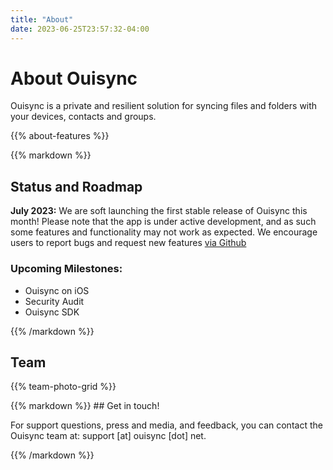 ```yaml
---
title: "About"
date: 2023-06-25T23:57:32-04:00
---
```

# About Ouisync

Ouisync is a private and resilient solution for syncing files and folders with your devices, contacts and groups.

{{% about-features %}}

<div class="roadmap-wrapper">
{{% markdown %}}

## Status and Roadmap

**July 2023:** We are soft launching the first stable release of Ouisync this month! Please note that the app is under active development, and as such some features and functionality may not work as expected. We encourage users to report bugs and request new features [via Github](https://github.com/equalitie/ouisync-app)

### Upcoming Milestones:
- Ouisync on iOS
- Security Audit
- Ouisync SDK


{{% /markdown %}}
</div>

## Team

{{% team-photo-grid %}}

<div class="contact-wrapper">
{{% markdown %}}
## Get in touch!

For support questions, press and media, and feedback, you can contact the Ouisync team at: support [at] ouisync [dot] net.

{{% /markdown %}}
</div>